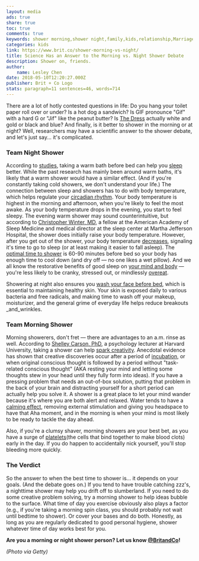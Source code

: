 ```yaml
---
layout: media
ads: true
share: true
toc: true
comments: true
keywords: shower morning,shower night,family,kids,relationship,Marriage,finance,education
categories: kids
link: https://www.brit.co/shower-morning-vs-night/
title: Science Has an Answer to the Morning vs. Night Shower Debate
description: Shower on, friends.
author: 
    name: Lesley Chen
date: 2018-05-10T12:20:27.000Z
publisher: Brit + Co Logo
stats: paragraph=11 sentences=46, words=714
---
```

There are a lot of hotly contested questions in life: Do you hang your toilet paper roll over or under? Is a hot dog a sandwich? Is GIF pronounce "Gif" with a hard G or "Jif" like the peanut butter? Is [The Dress](http://www.brit.co/dressgate-the-dress-black-blue-white-gold/) actually white and gold or black and blue? And finally, is it better to shower in the morning or at night? Well, researchers may have a scientific answer to the shower debate, and let's just say... it's complicated.

### Team Night Shower

According to [studies](https://www.ncbi.nlm.nih.gov/pubmed/10408315), taking a warm bath before bed can help you [sleep](https://www.brit.co/sleep-findings-2016/) better. While the past research has mainly been around warm baths, it's likely that a warm shower would have a similar effect. (And if you're constantly taking cold showers, we don't understand your life.) The connection between sleep and showers has to do with body temperature, which helps regulate your [circadian rhythm](https://sleep.org/articles/does-your-body-temperature-change-while-you-sleep/). Your body temperature is highest in the morning and afternoon, when you're likely to feel the most awake. As your body temperature drops in the evening, you start to feel sleepy. The evening warm shower may sound counterintuitive, but according to [Christopher Winter, MD](http://www.cvilleneuroandsleep.com/), a fellow at the American Academy of Sleep Medicine and medical director at the sleep center at Martha Jefferson Hospital, the shower does initially raise your body temperature. However, after you get out of the shower, your body temperature [decreases](https://greatist.com/grow/best-time-to-shower), signaling it's time to go to sleep (or at least making it easier to fall asleep). The [optimal time to shower](https://sleep.org/articles/does-your-body-temperature-change-while-you-sleep/) is 60-90 minutes before bed so your body has enough time to cool down (and dry off — no one likes a wet pillow). And we all know the restorative benefits of good sleep on [your mind and body](https://sleep.org/articles/how-losing-sleep-affects-your-body-mind/) — you're less likely to be cranky, stressed out, or mindlessly [overeat](https://www.brit.co/why-being-sleepy-is-making-you-overeat/).

Showering at night also ensures you [wash your face before bed](https://sleep.org/articles/washing-your-face-before-bed/), which is essential to maintaining healthy skin. Your skin is exposed daily to various bacteria and free radicals, and making time to wash off your makeup, moisturizer, and the general grime of everyday life helps reduce breakouts _and_wrinkles.

### Team Morning Shower

Morning showerers, don't fret — there are advantages to an a.m. rinse as well. According to [Shelley Carson, PhD](http://www.shelleycarson.com/about), a psychology lecturer at Harvard University, taking a shower can help [spark creativity](https://greatist.com/grow/best-time-to-shower). Anecdotal evidence has shown that creative discoveries occur after a period of [incubation](https://www.ncbi.nlm.nih.gov/pmc/articles/PMC3990058/), or when original conscious thought is followed by a period without "task-related conscious thought" (AKA resting your mind and letting some thoughts stew in your head until they fully form into ideas). If you have a pressing problem that needs an out-of-box solution, putting that problem in the back of your brain and distracting yourself for a short period can actually help you solve it. A shower is a great place to let your mind wander because it's where you are both alert and relaxed. Water tends to have a [calming effect](http://www.huffingtonpost.com/2016/02/25/mental-benefits-water_n_5791024.html), removing external stimulation and giving you headspace to have that Aha moment, and in the morning is when your mind is most likely to be ready to tackle the day ahead.

Also, if you're a clumsy shaver, morning showers are your best bet, as you have a surge of [platelets](http://www.independent.co.uk/life-style/health-and-families/when-is-the-best-time-to-shower-experts-reveal-morning-evening-sleep-better-a7724151.html)(the cells that bind together to make blood clots) early in the day. If you do happen to accidentally nick yourself, you'll stop bleeding more quickly.

### The Verdict

So the answer to when the best time to shower is... it depends on your goals. (And the debate goes on.) If you tend to have trouble catching zzz's, a nighttime shower may help you drift off to slumberland. If you need to do some creative problem solving, try a morning shower to help ideas bubble to the surface. What time of day you exercise obviously also plays a factor (e.g., if you're taking a morning spin class, you should probably not wait until bedtime to shower). Or cover your bases and do both. Honestly, as long as you are regularly dedicated to good personal hygiene, shower whatever time of day works best for you.

**Are you a morning or night shower person? Let us know [@BritandCo](http://www.twitter.com/britandco)!**

_(Photo via Getty)_
